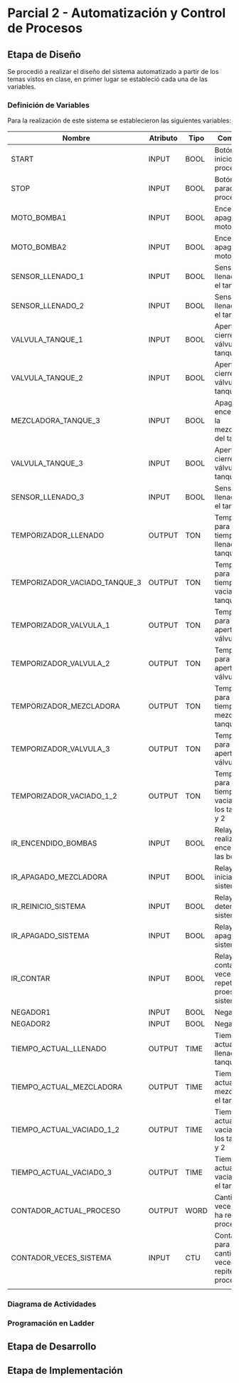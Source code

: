 # Parcial 2 - Automatización y Control de Procesos
## Etapa de Diseño

Se procedió a realizar el diseño del sistema automatizado a partir de los temas vistos
en clase, en primer lugar se estableció cada una de las variables.

### Definición de Variables

Para la realización de este sistema se establecieron las siguientes variables:

| Nombre                        | Atributo | Tipo | Comentario                                                       |
| ----------------------------- | -------- | ---- | ---------------------------------------------------------------- |
| START                         | INPUT    | BOOL | Botón de inicio del proceso                                      |
| STOP                          | INPUT    | BOOL | Botón para parada del proceso                                    |
| MOTO_BOMBA1                   | INPUT    | BOOL | Encendido y apagado de motobomba1                                |
| MOTO_BOMBA2                   | INPUT    | BOOL | Encendido y apagado de motobomba2                                |
| SENSOR_LLENADO_1              | INPUT    | BOOL | Sensor de llenado para el tanque 1                               |
| SENSOR_LLENADO_2              | INPUT    | BOOL | Sensor de llenado para el tanque 2                               |
| VALVULA_TANQUE_1              | INPUT    | BOOL | Apertura y cierre de la válvula del tanque 1                     |
| VALVULA_TANQUE_2              | INPUT    | BOOL | Apertura y cierre de la válvula del tanque 2                     |
| MEZCLADORA_TANQUE_3           | INPUT    | BOOL | Apagado y encendido de la mezcladora del tanque 3                |
| VALVULA_TANQUE_3              | INPUT    | BOOL | Apertura y cierre de la válvula del tanque 3                     |
| SENSOR_LLENADO_3              | INPUT    | BOOL | Sensor de llenado para el tanque 3                               |
| TEMPORIZADOR_LLENADO          | OUTPUT   | TON  | Temporizador para el tiempo de llenado de los tanques 1 y 2      |
| TEMPORIZADOR_VACIADO_TANQUE_3 | OUTPUT   | TON  | Temporizador para el tiempo de vaciado del tanque 3              |
| TEMPORIZADOR_VALVULA_1        | OUTPUT   | TON  | Temporizador para la apertura de la válvula 1                    |
| TEMPORIZADOR_VALVULA_2        | OUTPUT   | TON  | Temporizador para la apertura de la válvula 2                    |
| TEMPORIZADOR_MEZCLADORA       | OUTPUT   | TON  | Temporizador para el tiempo de mezcla en el tanque 3             |
| TEMPORIZADOR_VALVULA_3        | OUTPUT   | TON  | Temporizador para la apertura de la válvula 3                    |
| TEMPORIZADOR_VACIADO_1_2      | OUTPUT   | TON  | Temporizador para el tiempo de vaciado de los tanques 1 y 2      |
| IR_ENCENDIDO_BOMBAS           | INPUT    | BOOL | Relay para realizar el encendido de las bombas                   |
| IR_APAGADO_MEZCLADORA         | INPUT    | BOOL | Relay para inicializar el sistema                                |
| IR_REINICIO_SISTEMA           | INPUT    | BOOL | Relay para detener el sistema                                    |
| IR_APAGADO_SISTEMA            | INPUT    | BOOL | Relay para el apagado del sistema                                |
| IR_CONTAR                     | INPUT    | BOOL | Relay para contar las veces que ha repetido el proeso el sistema |
| NEGADOR1                      | INPUT    | BOOL | Negador 1                                                        |
| NEGADOR2                      | INPUT    | BOOL | Negador 2                                                        |
| TIEMPO_ACTUAL_LLENADO         | OUTPUT   | TIME | Tiempo actual de llenado de los tanques 1 y 2                    |
| TIEMPO_ACTUAL_MEZCLADORA      | OUTPUT   | TIME | Tiempo actual de mezclado en el tanque 3                         |
| TIEMPO_ACTUAL_VACIADO_1_2     | OUTPUT   | TIME | Tiempo actual de vaciado para los tanques 1 y 2                  |
| TIEMPO_ACTUAL_VACIADO_3       | OUTPUT   | TIME | Tiempo actual de vaciado para el tanque 3                        |
| CONTADOR_ACTUAL_PROCESO       | OUTPUT   | WORD | Cantidad de veces que se ha repetido el proceso                  |
| CONTADOR_VECES_SISTEMA        | INPUT    | CTU  | Contador para la cantidad de veces que se repite el proceso      |
|                               |          |      |                                                                  |

### Diagrama de Actividades
### Programación en Ladder
## Etapa de Desarrollo
## Etapa de Implementación
